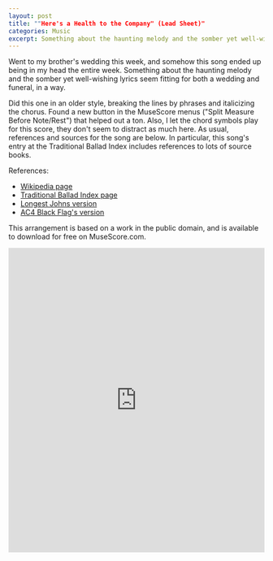 ```yaml
---
layout: post
title: ""Here's a Health to the Company" (Lead Sheet)"
categories: Music
excerpt: Something about the haunting melody and the somber yet well-wishing lyrics seem fitting for both a wedding and funeral, in a way.
---
```


Went to my brother's wedding this week, and somehow this song ended up being in my head the entire week. Something about the haunting melody and the somber yet well-wishing lyrics seem fitting for both a wedding and funeral, in a way.

Did this one in an older style, breaking the lines by phrases and italicizing the chorus. Found a new button in the MuseScore menus ("Split Measure Before Note/Rest") that helped out a ton. Also, I let the chord symbols play for this score, they don't seem to distract as much here. As usual, references and sources for the song are below. In particular, this song's entry at the Traditional Ballad Index includes references to lots of source books.

References:
- [Wikipedia page](https://en.wikipedia.org/wiki/Here%27s_a_Health)
- [Traditional Ballad Index page](https://www.fresnostate.edu/folklore/ballads/CrSe222.html)
- [Longest Johns version](https://www.youtube.com/watch?v=6ENmmkar0QQ)
- [AC4 Black Flag's version](https://www.youtube.com/watch?v=Ya3MCYeGXCQ)

This arrangement is based on a work in the public domain, and is available to download for free on MuseScore.com.

<iframe width="100%" height="600" src="https://musescore.com/user/19506/scores/6710992/embed" frameborder="0" allowfullscreen allow="autoplay; fullscreen"></iframe>
